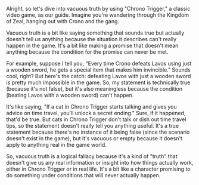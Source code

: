 Alright, so let's dive into vacuous truth by using "Chrono Trigger," a classic video game, as our guide. Imagine you're wandering through the Kingdom of Zeal, hanging out with Crono and the gang.

Vacuous truth is a bit like saying something that sounds true but actually doesn't tell us anything because the situation it describes can't really happen in the game. It's a bit like making a promise that doesn't mean anything because the condition for the promise can never be met.

For example, suppose I tell you, "Every time Crono defeats Lavos using just a wooden sword, he gets a special item that makes him invincible." Sounds cool, right? But here's the catch: defeating Lavos with just a wooden sword is pretty much impossible in the game. So, my statement is technically true (because it's not false), but it's also meaningless because the condition (beating Lavos with a wooden sword) can't happen.

It's like saying, "If a cat in Chrono Trigger starts talking and gives you advice on time travel, you'll unlock a secret ending." Sure, if it happened, that'd be true. But cats in Chrono Trigger don't talk or dish out time travel tips, so the statement doesn't really tell you anything useful. It's a true statement because there's no instance of it being false (since the scenario doesn't exist in the game), but it's vacuous or empty because it doesn't apply to anything real in the game world.

So, vacuous truth is a logical fallacy because it's a kind of "truth" that doesn't give us any real information or insight into how things actually work, either in Chrono Trigger or in real life. It's a bit like a character promising to do something under conditions that will never actually happen.